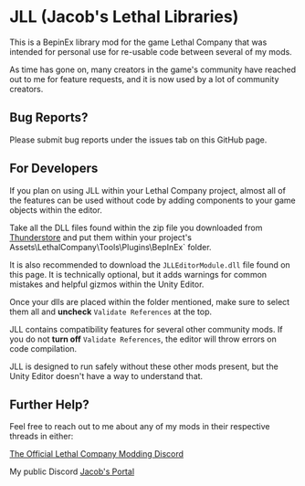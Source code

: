 # JLL (Jacob's Lethal Libraries)
This is a BepinEx library mod for the game Lethal Company that was intended for personal use for re-usable code between several of my mods.

As time has gone on, many creators in the game's community have reached out to me for feature requests, and it is now used by a lot of community creators.

## Bug Reports?
Please submit bug reports under the issues tab on this GitHub page.

## For Developers
If you plan on using JLL within your Lethal Company project, almost all of the features can be used without code by adding components to your game objects within the editor.

Take all the DLL files found within the zip file you downloaded from [Thunderstore](https://thunderstore.io/c/lethal-company/p/JacobG5/JLL/) and put them within your project's Assets\LethalCompany\Tools\Plugins\BepInEx` folder.

It is also recommended to download the `JLLEditorModule.dll` file found on this page. It is technically optional, but it adds warnings for common mistakes and helpful gizmos within the Unity Editor.

Once your dlls are placed within the folder mentioned, make sure to select them all and **uncheck** `Validate References` at the top.

JLL contains compatibility features for several other community mods. If you do not **turn off** `Validate References`, the editor will throw errors on code compilation. 

JLL is designed to run safely without these other mods present, but the Unity Editor doesn't have a way to understand that.

## Further Help?
Feel free to reach out to me about any of my mods in their respective threads in either:

[The Official Lethal Company Modding Discord](https://discord.gg/XeyYqRdRGC) 

My public Discord [Jacob's Portal](https://discord.gg/MdRVdAY)
